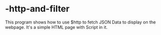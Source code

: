 # -http-and-filter
This program shows how to use $http to fetch JSON Data to display on the webpage. It's a simple HTML page with Script in it.
